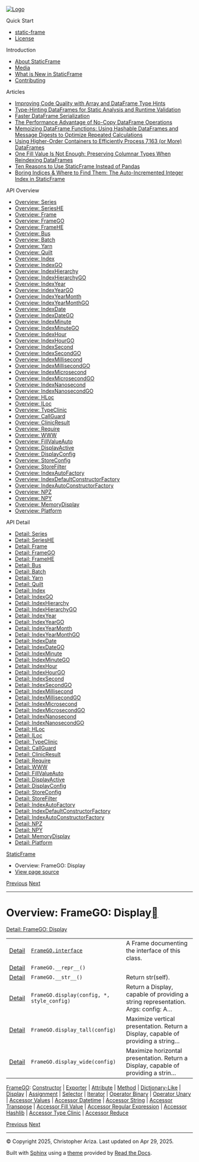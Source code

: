 [![Logo](../_static/sf-logo-web_icon-small.png)](../index.md)

Quick Start

* [static-frame](../readme.md)
* [License](../license.md)

Introduction

* [About StaticFrame](../intro.md)
* [Media](../intro.html#media)
* [What is New in StaticFrame](../new.md)
* [Contributing](../contributing.md)

Articles

* [Improving Code Quality with Array and DataFrame Type Hints](../articles/guard.md)
* [Type-Hinting DataFrames for Static Analysis and Runtime Validation](../articles/ftyping.md)
* [Faster DataFrame Serialization](../articles/serialize.md)
* [The Performance Advantage of No-Copy DataFrame Operations](../articles/no_copy.md)
* [Memoizing DataFrame Functions: Using Hashable DataFrames and Message Digests to Optimize Repeated Calculations](../articles/hash.md)
* [Using Higher-Order Containers to Efficiently Process 7,163 (or More) DataFrames](../articles/uhoc.md)
* [One Fill Value Is Not Enough: Preserving Columnar Types When Reindexing DataFrames](../articles/fill_value.md)
* [Ten Reasons to Use StaticFrame Instead of Pandas](../articles/upgrade.md)
* [Boring Indices & Where to Find Them: The Auto-Incremented Integer Index in StaticFrame](../articles/aiii.md)

API Overview

* [Overview: Series](series.md)
* [Overview: SeriesHE](series_he.md)
* [Overview: Frame](frame.md)
* [Overview: FrameGO](frame_go.md)
* [Overview: FrameHE](frame_he.md)
* [Overview: Bus](bus.md)
* [Overview: Batch](batch.md)
* [Overview: Yarn](yarn.md)
* [Overview: Quilt](quilt.md)
* [Overview: Index](index.md)
* [Overview: IndexGO](index_go.md)
* [Overview: IndexHierarchy](index_hierarchy.md)
* [Overview: IndexHierarchyGO](index_hierarchy_go.md)
* [Overview: IndexYear](index_year.md)
* [Overview: IndexYearGO](index_year_go.md)
* [Overview: IndexYearMonth](index_year_month.md)
* [Overview: IndexYearMonthGO](index_year_month_go.md)
* [Overview: IndexDate](index_date.md)
* [Overview: IndexDateGO](index_date_go.md)
* [Overview: IndexMinute](index_minute.md)
* [Overview: IndexMinuteGO](index_minute_go.md)
* [Overview: IndexHour](index_hour.md)
* [Overview: IndexHourGO](index_hour_go.md)
* [Overview: IndexSecond](index_second.md)
* [Overview: IndexSecondGO](index_second_go.md)
* [Overview: IndexMillisecond](index_millisecond.md)
* [Overview: IndexMillisecondGO](index_millisecond_go.md)
* [Overview: IndexMicrosecond](index_microsecond.md)
* [Overview: IndexMicrosecondGO](index_microsecond_go.md)
* [Overview: IndexNanosecond](index_nanosecond.md)
* [Overview: IndexNanosecondGO](index_nanosecond_go.md)
* [Overview: HLoc](hloc.md)
* [Overview: ILoc](iloc.md)
* [Overview: TypeClinic](type_clinic.md)
* [Overview: CallGuard](call_guard.md)
* [Overview: ClinicResult](clinic_result.md)
* [Overview: Require](require.md)
* [Overview: WWW](www.md)
* [Overview: FillValueAuto](fill_value_auto.md)
* [Overview: DisplayActive](display_active.md)
* [Overview: DisplayConfig](display_config.md)
* [Overview: StoreConfig](store_config.md)
* [Overview: StoreFilter](store_filter.md)
* [Overview: IndexAutoFactory](index_auto_factory.md)
* [Overview: IndexDefaultConstructorFactory](index_default_constructor_factory.md)
* [Overview: IndexAutoConstructorFactory](index_auto_constructor_factory.md)
* [Overview: NPZ](npz.md)
* [Overview: NPY](npy.md)
* [Overview: MemoryDisplay](memory_display.md)
* [Overview: Platform](platform.md)

API Detail

* [Detail: Series](../api_detail/series.md)
* [Detail: SeriesHE](../api_detail/series_he.md)
* [Detail: Frame](../api_detail/frame.md)
* [Detail: FrameGO](../api_detail/frame_go.md)
* [Detail: FrameHE](../api_detail/frame_he.md)
* [Detail: Bus](../api_detail/bus.md)
* [Detail: Batch](../api_detail/batch.md)
* [Detail: Yarn](../api_detail/yarn.md)
* [Detail: Quilt](../api_detail/quilt.md)
* [Detail: Index](../api_detail/index.md)
* [Detail: IndexGO](../api_detail/index_go.md)
* [Detail: IndexHierarchy](../api_detail/index_hierarchy.md)
* [Detail: IndexHierarchyGO](../api_detail/index_hierarchy_go.md)
* [Detail: IndexYear](../api_detail/index_year.md)
* [Detail: IndexYearGO](../api_detail/index_year_go.md)
* [Detail: IndexYearMonth](../api_detail/index_year_month.md)
* [Detail: IndexYearMonthGO](../api_detail/index_year_month_go.md)
* [Detail: IndexDate](../api_detail/index_date.md)
* [Detail: IndexDateGO](../api_detail/index_date_go.md)
* [Detail: IndexMinute](../api_detail/index_minute.md)
* [Detail: IndexMinuteGO](../api_detail/index_minute_go.md)
* [Detail: IndexHour](../api_detail/index_hour.md)
* [Detail: IndexHourGO](../api_detail/index_hour_go.md)
* [Detail: IndexSecond](../api_detail/index_second.md)
* [Detail: IndexSecondGO](../api_detail/index_second_go.md)
* [Detail: IndexMillisecond](../api_detail/index_millisecond.md)
* [Detail: IndexMillisecondGO](../api_detail/index_millisecond_go.md)
* [Detail: IndexMicrosecond](../api_detail/index_microsecond.md)
* [Detail: IndexMicrosecondGO](../api_detail/index_microsecond_go.md)
* [Detail: IndexNanosecond](../api_detail/index_nanosecond.md)
* [Detail: IndexNanosecondGO](../api_detail/index_nanosecond_go.md)
* [Detail: HLoc](../api_detail/hloc.md)
* [Detail: ILoc](../api_detail/iloc.md)
* [Detail: TypeClinic](../api_detail/type_clinic.md)
* [Detail: CallGuard](../api_detail/call_guard.md)
* [Detail: ClinicResult](../api_detail/clinic_result.md)
* [Detail: Require](../api_detail/require.md)
* [Detail: WWW](../api_detail/www.md)
* [Detail: FillValueAuto](../api_detail/fill_value_auto.md)
* [Detail: DisplayActive](../api_detail/display_active.md)
* [Detail: DisplayConfig](../api_detail/display_config.md)
* [Detail: StoreConfig](../api_detail/store_config.md)
* [Detail: StoreFilter](../api_detail/store_filter.md)
* [Detail: IndexAutoFactory](../api_detail/index_auto_factory.md)
* [Detail: IndexDefaultConstructorFactory](../api_detail/index_default_constructor_factory.md)
* [Detail: IndexAutoConstructorFactory](../api_detail/index_auto_constructor_factory.md)
* [Detail: NPZ](../api_detail/npz.md)
* [Detail: NPY](../api_detail/npy.md)
* [Detail: MemoryDisplay](../api_detail/memory_display.md)
* [Detail: Platform](../api_detail/platform.md)

[StaticFrame](../index.md)

* Overview: FrameGO: Display
* [View page source](../_sources/api_overview/frame_go-display.rst.txt)

[Previous](frame_go-dictionary_like.html "Overview: FrameGO: Dictionary-Like")
[Next](frame_go-assignment.html "Overview: FrameGO: Assignment")

---

# Overview: FrameGO: Display[](#overview-framego-display "Link to this heading")

[Detail: FrameGO: Display](../api_detail/frame_go-display.html#api-detail-framego-display)

|  |  |  |
| --- | --- | --- |
| [Detail](../api_detail/frame_go-display.html#api-sig-framego-interface) | [`FrameGO.interface`](../api_detail/frame_go-display.html#FrameGO.interface "FrameGO.interface") | A Frame documenting the interface of this class. |
| [Detail](../api_detail/frame_go-display.html#api-sig-framego-repr) | `FrameGO.__repr__()` |  |
| [Detail](../api_detail/frame_go-display.html#api-sig-framego-str) | `FrameGO.__str__()` | Return str(self). |
| [Detail](../api_detail/frame_go-display.html#api-sig-framego-display) | `FrameGO.display(config, *, style_config)` | Return a Display, capable of providing a string representation. Args: config: A… |
| [Detail](../api_detail/frame_go-display.html#api-sig-framego-display-tall) | `FrameGO.display_tall(config)` | Maximize vertical presentation. Return a Display, capable of providing a string… |
| [Detail](../api_detail/frame_go-display.html#api-sig-framego-display-wide) | `FrameGO.display_wide(config)` | Maximize horizontal presentation. Return a Display, capable of providing a strin… |

[FrameGO](frame_go.html#api-overview-framego): [Constructor](frame_go-constructor.html#api-overview-framego-constructor) | [Exporter](frame_go-exporter.html#api-overview-framego-exporter) | [Attribute](frame_go-attribute.html#api-overview-framego-attribute) | [Method](frame_go-method.html#api-overview-framego-method) | [Dictionary-Like](frame_go-dictionary_like.html#api-overview-framego-dictionary-like) | [Display](#api-overview-framego-display) | [Assignment](frame_go-assignment.html#api-overview-framego-assignment) | [Selector](frame_go-selector.html#api-overview-framego-selector) | [Iterator](frame_go-iterator.html#api-overview-framego-iterator) | [Operator Binary](frame_go-operator_binary.html#api-overview-framego-operator-binary) | [Operator Unary](frame_go-operator_unary.html#api-overview-framego-operator-unary) | [Accessor Values](frame_go-accessor_values.html#api-overview-framego-accessor-values) | [Accessor Datetime](frame_go-accessor_datetime.html#api-overview-framego-accessor-datetime) | [Accessor String](frame_go-accessor_string.html#api-overview-framego-accessor-string) | [Accessor Transpose](frame_go-accessor_transpose.html#api-overview-framego-accessor-transpose) | [Accessor Fill Value](frame_go-accessor_fill_value.html#api-overview-framego-accessor-fill-value) | [Accessor Regular Expression](frame_go-accessor_regular_expression.html#api-overview-framego-accessor-regular-expression) | [Accessor Hashlib](frame_go-accessor_hashlib.html#api-overview-framego-accessor-hashlib) | [Accessor Type Clinic](frame_go-accessor_type_clinic.html#api-overview-framego-accessor-type-clinic) | [Accessor Reduce](frame_go-accessor_reduce.html#api-overview-framego-accessor-reduce)

[Previous](frame_go-dictionary_like.html "Overview: FrameGO: Dictionary-Like")
[Next](frame_go-assignment.html "Overview: FrameGO: Assignment")

---

© Copyright 2025, Christopher Ariza.
Last updated on Apr 29, 2025.

Built with [Sphinx](https://www.sphinx-doc.org/) using a
[theme](https://github.com/readthedocs/sphinx_rtd_theme)
provided by [Read the Docs](https://readthedocs.org).